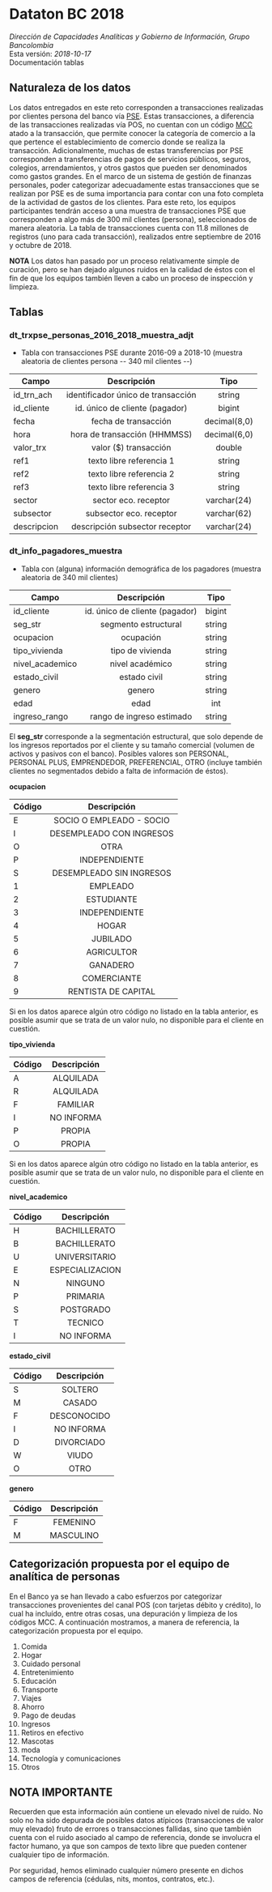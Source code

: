 # Dataton BC 2018

*Dirección de Capacidades Analíticas y Gobierno de Información, Grupo Bancolombia*<br>
Esta versión: *2018-10-17*<br>
Documentación tablas

## Naturaleza de los datos

Los datos entregados en este reto corresponden a transacciones realizadas por clientes persona del banco vía [PSE](https://www.pse.com.co/inicio). Estas transacciones, a diferencia de las transacciones realizadas vía POS, no cuentan con un código [MCC](https://en.wikipedia.org/wiki/Merchant_category_code) atado a la transacción, que permite conocer la categoría de comercio a la que pertence el establecimiento de comercio donde se realiza la transacción. Adicionalmente, muchas de estas transferencias por PSE corresponden a transferencias de pagos de servicios públicos, seguros, colegios, arrendamientos, y otros gastos que pueden ser denominados como gastos grandes. En el marco de un sistema de gestión de finanzas personales, poder categorizar adecuadamente estas transacciones que se realizan por PSE es de suma importancia para contar con una foto completa de la actividad de gastos de los clientes. Para este reto, los equipos participantes tendrán acceso a una muestra de transacciones PSE que corresponden a algo más de 300 mil clientes (persona), seleccionados de manera aleatoria. La tabla de transacciones cuenta con 11.8 millones de registros (uno para cada transacción), realizados entre septiembre de 2016 y octubre de 2018.

**NOTA** Los datos han pasado por un proceso relativamente simple de curación, pero se han dejado algunos ruidos en la calidad de éstos con el fin de que los equipos también lleven a cabo un proceso de inspección y limpieza.

## Tablas

### dt_trxpse_personas_2016_2018_muestra_adjt

* Tabla con transacciones PSE durante 2016-09 a 2018-10 (muestra aleatoria de clientes persona -- 340 mil clientes --)

| **Campo**     | **Descripción**                    | **Tipo**       |
| ------------- |:----------------------------------:|:--------------:|
| id_trn_ach    | identificador único de transacción | string         |
| id_cliente    | id. único de cliente (pagador)     | bigint         |
| fecha         | fecha de transacción               | decimal(8,0)   |
| hora          | hora de transacción (HHMMSS)       | decimal(6,0)   |
| valor_trx     | valor ($) transacción              | double         |
| ref1          | texto libre referencia 1           | string         |
| ref2          | texto libre referencia 2           | string         |
| ref3          | texto libre referencia 3           | string         |
| sector        | sector eco. receptor               | varchar(24)    |
| subsector     | subsector eco. receptor            | varchar(62)    |
| descripcion   | descripción subsector receptor     | varchar(24)    |

### dt_info_pagadores_muestra

* Tabla con (alguna) información demográfica de los pagadores (muestra aleatoria de 340 mil clientes)

| **Campo**       | **Descripción**                    | **Tipo**       |
| --------------- |:----------------------------------:|:--------------:|
| id_cliente      | id. único de cliente (pagador)     | bigint         |
| seg_str         | segmento estructural               | string         |
| ocupacion       | ocupación                          | string         |
| tipo_vivienda   | tipo de vivienda                   | string         |
| nivel_academico | nivel académico                    | string         |
| estado_civil    | estado civil                       | string         |
| genero          | genero                             | string         |
| edad            | edad                               | int            |
| ingreso_rango   | rango de ingreso estimado          | string         |

El **seg_str** corresponde a la segmentación estructural, que solo depende de los ingresos reportados por el cliente y su tamaño comercial (volumen de activos y pasivos con el banco). Posibles valores son PERSONAL, PERSONAL PLUS, EMPRENDEDOR, PREFERENCIAL, OTRO (incluye también clientes no segmentados debido a falta de información de éstos).

**ocupacion**

| **Código** | **Descripción**           |
| ---------- |:-------------------------:|
| E          | SOCIO O EMPLEADO - SOCIO  |    		
| I          | DESEMPLEADO CON INGRESOS  |    		
| O          | OTRA                      |
| P          | INDEPENDIENTE             |          		
| S          | DESEMPLEADO SIN INGRESOS  |  		
| 1          | EMPLEADO                  |  		
| 2          | ESTUDIANTE                |  		
| 3          | INDEPENDIENTE             | 		
| 4          | HOGAR               		 |
| 5          | JUBILADO                  |  		
| 6          | AGRICULTOR                |  		
| 7          | GANADERO                  |  		
| 8          | COMERCIANTE               |  		
| 9          | RENTISTA DE CAPITAL       |

Si en los datos aparece algún otro código no listado en la tabla anterior, es posible asumir que se trata de un valor nulo, no disponible para el cliente en cuestión.

**tipo_vivienda**

| **Código** | **Descripción**           |
| ---------- |:-------------------------:|
| A          | ALQUILADA                 |
| R          | ALQUILADA                 |
| F          | FAMILIAR                  |
| I          | NO INFORMA                |
| P          | PROPIA                    |
| O          | PROPIA                    |

Si en los datos aparece algún otro código no listado en la tabla anterior, es posible asumir que se trata de un valor nulo, no disponible para el cliente en cuestión.

**nivel_academico**

| **Código** | **Descripción**           |
| ---------- |:-------------------------:|
| H          | BACHILLERATO              |
| B          | BACHILLERATO              |
| U          | UNIVERSITARIO             |
| E          | ESPECIALIZACION           |
| N          | NINGUNO                   |
| P          | PRIMARIA                  |
| S          | POSTGRADO                 |
| T          | TECNICO                   |
| I          | NO INFORMA                |

**estado_civil**

| **Código** | **Descripción**           |
| ---------- |:-------------------------:|
| S          | SOLTERO                   |
| M          | CASADO                    |
| F          | DESCONOCIDO               |
| I          | NO INFORMA                |
| D          | DIVORCIADO                |
| W          | VIUDO                     |
| O          | OTRO                      |

**genero**

| **Código** | **Descripción**           |
| ---------- |:-------------------------:|
| F          | FEMENINO                  |
| M          | MASCULINO                 |

## Categorización propuesta por el equipo de analítica de personas

En el Banco ya se han llevado a cabo esfuerzos por categorizar transacciones provenientes del canal POS (con tarjetas débito y crédito), lo cual ha incluído, entre otras cosas, una depuración y limpieza de los códigos MCC. A continuación mostramos, a manera de referencia, la categorización propuesta por el equipo.

1. Comida
2. Hogar
3. Cuidado personal
4. Entretenimiento
5. Educación
6. Transporte
7. Viajes
8. Ahorro
9. Pago de deudas
10. Ingresos
11. Retiros en efectivo
12. Mascotas
13. moda
14. Tecnología y comunicaciones
15. Otros

## NOTA IMPORTANTE

Recuerden que esta información aún contiene un elevado nivel de ruido. No solo no ha sido depurada de posibles datos atípicos (transacciones de valor muy elevado) fruto de errores o transacciones fallidas, sino que también cuenta con el ruido asociado al campo de referencia, donde se involucra el factor humano, ya que son campos de texto libre que pueden contener cualquier tipo de información.

Por seguridad, hemos eliminado cualquier número presente en dichos campos de referencia (cédulas, nits, montos, contratos, etc.).